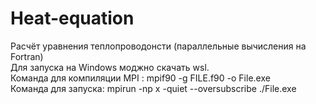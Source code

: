 # Heat-equation
Расчёт уравнения теплопроводонсти (параллельные вычисления на Fortran)
<br>
Для запуска на Windows  моджно скачать  wsl.
<br>
Команда для компиляции  MPI : mpif90 -g  FILE.f90 -o File.exe
<br>
Команда для запуска: mpirun -np x -quiet --oversubscribe ./File.exe
